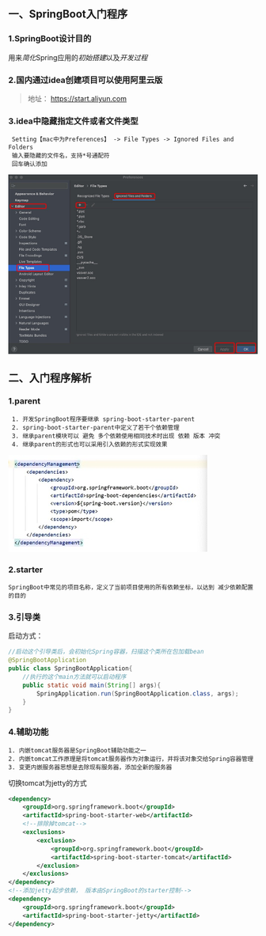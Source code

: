
## 一、SpringBoot入门程序 

### 1.SpringBoot设计目的
  用来*简化*Spring应用的*初始搭建*以及*开发过程*

### 2.国内通过idea创建项目可以使用阿里云版
> 地址： https://start.aliyun.com

### 3.idea中隐藏指定文件或者文件类型
```
 Setting【mac中为Preferences】 -> File Types -> Ignored Files and Folders 
 输入要隐藏的文件名，支持*号通配符
 回车确认添加
```
![idea隐藏文件](../../assets/img/springboot-hm/idea隐藏文件.jpg)


## 二、入门程序解析

### 1.parent
```
 1. 开发SpringBoot程序要继承 spring-boot-starter-parent
 2. spring-boot-starter-parent中定义了若干个依赖管理
 3. 继承parent模块可以 避免 多个依赖使用相同技术时出现 依赖 版本 冲突
 4. 继承parent的形式也可以采用引入依赖的形式实现效果
```
![引入依赖dependencies](../../assets/img/springboot-hm/引入依赖dependencies.jpg)

### 2.starter
```
SpringBoot中常见的项目名称，定义了当前项目使用的所有依赖坐标，以达到 减少依赖配置 的目的
```

### 3.引导类
启动方式：
```java
//启动这个引导类后，会初始化Spring容器，扫描这个类所在包加载bean
@SpringBootApplication
public class SpringBootApplication{
    //执行的这个main方法就可以启动程序
    public static void main(String[] args){
        SpringApplication.run(SpringBootApplication.class, args);
    }
}

```

### 4.辅助功能
```
1. 内嵌tomcat服务器是SpringBoot辅助功能之一
2. 内嵌tomcat工作原理是将tomcat服务器作为对象运行，并将该对象交给Spring容器管理
3. 变更内嵌服务器思想是去除现有服务器，添加全新的服务器
```

切换tomcat为jetty的方式
```xml
<dependency>
    <groupId>org.springframework.boot</groupId>
    <artifactId>spring-boot-starter-web</artifactId>
    <!--排除掉tomcat-->
    <exclusions>
        <exclusion>
            <groupId>org.springframework.boot</groupId>
            <artifactId>spring-boot-starter-tomcat</artifactId>
        </exclusion>
    </exclusions>
</dependency>
<!--添加jetty起步依赖， 版本由SpringBoot的starter控制-->
<dependency>
    <groupId>org.springframework.boot</groupId>
    <artifactId>spring-boot-starter-jetty</artifactId>
</dependency>


```





  